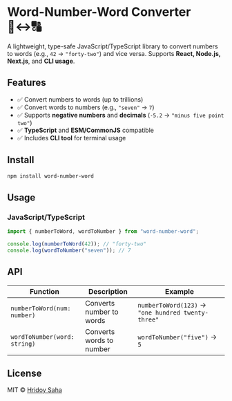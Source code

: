 # Word-Number-Word Converter 🔢↔️🔠

A lightweight, type-safe JavaScript/TypeScript library to convert numbers to words (e.g., `42` → `"forty-two"`) and vice versa. Supports **React, Node.js, Next.js**, and **CLI usage**.

## Features

- ✅ Convert numbers to words (up to trillions)
- ✅ Convert words to numbers (e.g., `"seven"` → `7`)
- ✅ Supports **negative numbers** and **decimals** (`-5.2` → `"minus five point two"`)
- ✅ **TypeScript** and **ESM/CommonJS** compatible
- ✅ Includes **CLI tool** for terminal usage

## Install

```bash
npm install word-number-word
```

## Usage

### JavaScript/TypeScript

```ts
import { numberToWord, wordToNumber } from "word-number-word";

console.log(numberToWord(42)); // "forty-two"
console.log(wordToNumber("seven")); // 7
```

## API

| Function                     | Description              | Example                                            |
| ---------------------------- | ------------------------ | -------------------------------------------------- |
| `numberToWord(num: number)`  | Converts number to words | `numberToWord(123)` → `"one hundred twenty-three"` |
| `wordToNumber(word: string)` | Converts words to number | `wordToNumber("five")` → `5`                       |

## License

MIT © [Hridoy Saha](https://github.com/hridoysaha969/word-number-word?tab=MIT-1-ov-file)
